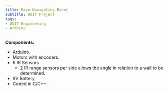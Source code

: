 ```yaml
---
title: Maze Navigating Robot
subtitle: UOIT Project
tags:
- UOIT Engineering
- Arduino
---
```


<youtube-video id="Y2M-dj2oHoM" />
</youtube-video

**Components:**

- Arduino.
- Motors with encoders.
- 6 IR Sensors
  - 2 IR range sensors per side allows the angle in relation to a wall to be determined.
- 9V Battery
- Coded in C/C++.

